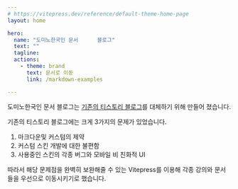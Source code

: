 ```yaml
---
# https://vitepress.dev/reference/default-theme-home-page
layout: home

hero:
  name: "도미노한국인 문서      블로그"
  text: ""
  tagline: 
  actions:
    - theme: brand
      text: 문서로 이동
      link: /markdown-examples

---
```



도미노한국인 문서 블로그는 [기존의 티스토리 블로그](https://dominokorean.tistory.com/)를 대체하기 위해 만들어 졌습니다.

기존의 티스토리 블로그에는 크게 3가지의 문제가 있었습니다.

1. 마크다운및 커스텀의 제약
2. 커스텀 스킨 개발에 대한 불편함
3. 사용중인 스킨의 각종 버그와 모바일 비 친화적 UI

따라서 해당 문제점을 완벽히 보완해줄 수 있는 Vitepress를 이용해 각종 강의와 문서들을 우선으로 이동시키기로 했습니다.  